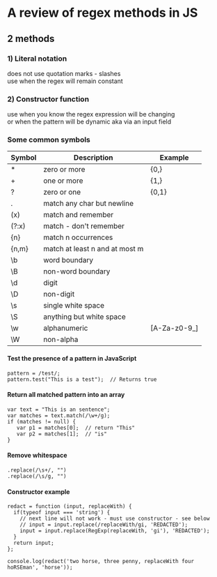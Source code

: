 # A review of regex methods in JS

## 2 methods

### 1) Literal notation
does not use quotation marks - slashes  
use when the regex will remain constant

### 2) Constructor function
use when you know the regex expression will be changing  
or when the pattern will be dynamic aka via an input field


### Some common symbols
Symbol | Description | Example
--- | --- | ---
*|zero or more | {0,}
+|one or more | {1,}
?|zero or one | {0,1}
.|match any char but newline
(x)| match and remember
(?:x)|match - don't remember
{n}|match n occurrences
{n,m}|match at least n and at most m
\b | word boundary|
\B | non-word boundary|
\d|digit
\D|non-digit
\s|single white space
\S|anything but white space
\w|alphanumeric|[A-Za-z0-9_]
\W|non-alpha

#### Test the presence of a pattern in JavaScript
```
pattern = /test/;
pattern.test("This is a test");  // Returns true
```

#### Return all matched pattern into an array
```
var text = "This is an sentence";
var matches = text.match(/\w+/g);
if (matches != null) {
   var p1 = matches[0];  // return "This"
   var p2 = matches[1];  // "is"
}
```

#### Remove whitespace
```
.replace(/\s+/, "") 
.replace(/\s/g, "") 
```

#### Constructor example
```
redact = function (input, replaceWith) {
  if(typeof input === 'string') {
    // next line will not work - must use constructor - see below
    // input = input.replace(/replaceWith/gi, 'REDACTED');
    input = input.replace(RegExp(replaceWith, 'gi'), 'REDACTED');
  }
  return input;
};

console.log(redact('two horse, three penny, replaceWith four hoRSEman', 'horse'));
```

